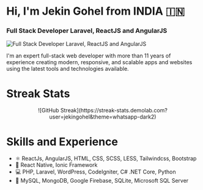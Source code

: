 # **Hi, I'm Jekin Gohel from INDIA 🇮🇳**
### Full Stack Developer Laravel, ReactJS and AngularJS
![Full Stack Developer Laravel, ReactJS and AngularJS](https://www.flexbox.in/Jekin-Github-Cover.jpeg)

I'm an expert full-stack web developer with more than 11 years of experience creating modern, responsive, and scalable apps and websites using the latest tools and technologies available.

# Streak Stats
<div style="text-align: center;">![GitHub Streak](https://streak-stats.demolab.com?user=jekingohel&theme=whatsapp-dark2)</div>

# Skills and Experience
- ⚛ ReactJs, AngularJS, HTML, CSS, SCSS, LESS, Tailwindcss, Bootstrap
- 📱 React Native, Ionic Framework
- 💻 PHP, Laravel, WordPress, CodeIgniter, C# .NET Core, Python
- :floppy_disk: MySQL, MongoDB, Google Firebase, SQLite, Microsoft SQL Server
